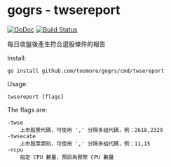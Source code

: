 gogrs - twsereport
===================

[![GoDoc](https://godoc.org/github.com/toomore/gogrs?status.svg)](https://godoc.org/github.com/toomore/gogrs/cmd/twsereport)
[![Build Status](https://travis-ci.org/toomore/gogrs.svg?branch=master)](https://travis-ci.org/toomore/gogrs)

每日收盤後產生符合選股條件的報告

Install:

	go install github.com/toomore/gogrs/cmd/twsereport

Usage:

	twsereport [flags]

The flags are:

	-twse
		上市股票代碼，可使用 ',' 分隔多組代碼，例：2618,2329
	-twsecate
		上市股票類別，可使用 ',' 分隔多組代碼，例：11,15
	-ncpu
		指定 CPU 數量，預設為實際 CPU 數量
